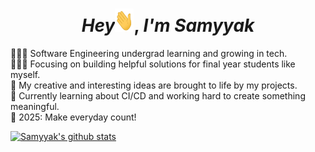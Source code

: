 
<h1 align="center">
 <em>Hey</em><img src="svg/Hi.gif" height="37px" width="30px">, <em>I'm Samyyak</em>
</h1>

👩🏻‍💻 Software Engineering undergrad learning and growing in tech.<br/>
👩🏻‍🎓 Focusing on building helpful solutions for final year students like myself.<br/>
🎨 My creative and interesting ideas are brought to life by my projects.<br/>
🌷 Currently learning about CI/CD and working hard to create something meaningful.<br/>
💭 2025: Make everyday count!<br/>

<!-- GitHub stats from https://github.com/anuraghazra/github-readme-stats -->
[![Samyyak's github stats](https://github-readme-stats.vercel.app/api?username=Samyyak&count_private=true&show_icons=true&theme=radical&hide_rank=false)](https://github.com/anuraghazra/github-readme-stats)
